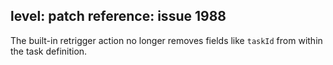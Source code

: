 level: patch
reference: issue 1988
---
The built-in retrigger action no longer removes fields like `taskId` from within the task definition.
